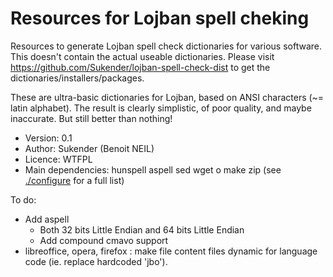 # Resources for Lojban spell cheking

Resources to generate Lojban spell check dictionaries for various software. This doesn't contain the actual useable dictionaries.
Please visit https://github.com/Sukender/lojban-spell-check-dist to get the dictionaries/installers/packages.

These are ultra-basic dictionaries for Lojban, based on ANSI characters (~= latin alphabet).
The result is clearly simplistic, of poor quality, and maybe inaccurate. But still better than nothing!

- Version: 0.1
- Author: Sukender (Benoit NEIL)
- Licence: WTFPL
- Main dependencies: hunspell aspell sed wget o
make zip (see [./configure](configure) for a full list)

To do:
- Add aspell
  - Both 32 bits Little Endian and 64 bits Little Endian
  - Add compound cmavo support
- libreoffice, opera, firefox : make file content files dynamic for language code (ie. replace hardcoded 'jbo').


